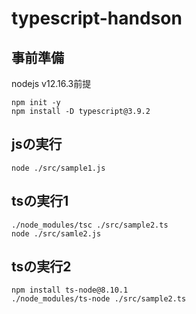 # typescript-handson

## 事前準備
nodejs v12.16.3前提
```
npm init -y
npm install -D typescript@3.9.2
```

## jsの実行
```
node ./src/sample1.js
```


## tsの実行1
```
./node_modules/tsc ./src/sample2.ts
node ./src/samle2.js
```

## tsの実行2
```
npm install ts-node@8.10.1
./node_modules/ts-node ./src/sample2.ts
```